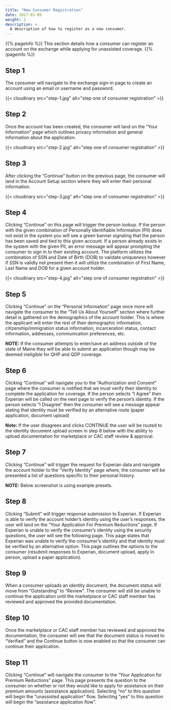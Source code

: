 ```yaml
---
title: "New Consumer Registration"
date: 2017-01-05
weight: 2
description: >
  A description of how to register as a new consumer.
---
```


{{% pageinfo %}}
This section details how a consumer can register an account on the exchange while applying for unassisted coverage.
{{% /pageinfo %}}

## Step 1

The consumer will navigate to the exchange sign-in page to create an account using an email or username and password.

{{< cloudinary src="step-1.jpg" alt="step one of consumer registration" >}}

## Step 2

Once the account has been created, the consumer will land on the “Your Information” page which outlines privacy information and general information about the application.

{{< cloudinary src="step-2.jpg" alt="step one of consumer registration" >}}

## Step 3

After clicking the “Continue” button on the previous page, the consumer will land in the Account Setup section where they will enter their personal information.

{{< cloudinary src="step-3.jpg" alt="step one of consumer registration" >}}

## Step 4

Clicking “Continue” on this page will trigger the person lookup. If the person with the given combination of Personally Identifiable Information (PII) does not exist in the system you will see a green banner signaling that the person has been saved and tied to this given account. If a person already exists in the system with the given PII, an error message will appear prompting the consumer to sign in to their existing account. The platform utilizes the combination of SSN and Date of Birth (DOB) to validate uniqueness however if SSN is validly not present then it will utilize the combination of First Name, Last Name and DOB for a given account holder.

{{< cloudinary src="step-4.jpg" alt="step one of consumer registration" >}}

## Step 5

Clicking “Continue” on the “Personal Information” page once more will navigate the consumer to the “Tell Us About Yourself” section where further detail is gathered on the demographics of the account holder. This is where the applicant will enter the rest of their demographic information, citizenship/immigration status information, incarceration status, contact information, addresses, communication preferences, etc.

**NOTE:** If the consumer attempts to enter/save an address outside of the state of Maine they will be able to submit an application though may be deemed ineligible for QHP and QDP coverage.

## Step 6

Clicking “Continue” will navigate you to the “Authorization and Consent” page where the consumer is notified that we must verify their identity to complete the application for coverage. If the person selects “I Agree” then Experian will be called on the next page to verify the person’s identity. If the person selects “I Disagree” then the consumer will see a message appear stating that identity must be verified by an alternative route (paper application, document upload)

**Note:** If the user disagrees and clicks CONTINUE the user will be routed to the identity document upload screen in step 8 below with the ability to upload documentation for marketplace or CAC staff review & approval.

## Step 7

Clicking “Continue” will trigger the request for Experian data and navigate the account holder to the “Verify Identity” page where, the consumer will be presented a list of questions specific to their personal history.

**NOTE:** Below screenshot is using example presets.

## Step 8

Clicking “Submit” will trigger response submission to Experian. If Experian is able to verify the account holder’s identity using the user’s responses, the user will land on the “Your Application For Premium Reductions” page. If Experian is unable to verify the consumer’s identity using the security questions, the user will see the following page. This page states that Experian was unable to verify the consumer’s identity and that identity must be verified by an alternative option. This page outlines the options to the consumer (resubmit responses to Experian, document upload, apply in person, upload a paper application).

## Step 9

When a consumer uploads an identity document, the document status will move from “Outstanding” to “Review”. The consumer will still be unable to continue the application until the marketplace or CAC staff member has reviewed and approved the provided documentation.

## Step 10

Once the marketplace or CAC staff member has reviewed and approved the documentation, the consumer will see that the document status is moved to “Verified” and the Continue button is now enabled so that the consumer can continue their application.

## Step 11

Clicking “Continue” will navigate the consumer to the “Your Application for Premium Reductions” page. This page presents the question to the consumer on whether or not they would like to apply for assistance on their premium amounts (assistance application). Selecting “no” to this question will begin the “unassisted application” flow. Selecting “yes” to this question will begin the “assistance application flow”.
